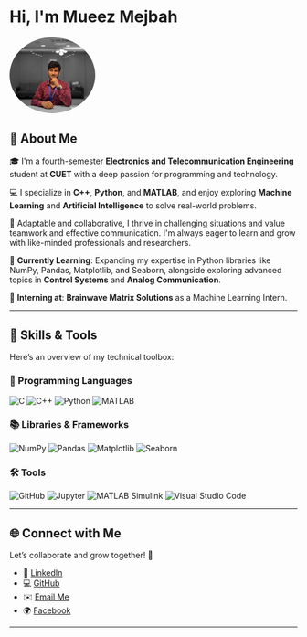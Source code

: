 # Hi, I'm Mueez Mejbah
<img src="PP.jpg" alt="Your Name" width="150" style="border-radius:50%">

## 🌟 About Me
🎓 I'm a fourth-semester **Electronics and Telecommunication Engineering** student at **CUET** with a deep passion for programming and technology.  

💻 I specialize in **C++**, **Python**, and **MATLAB**, and enjoy exploring **Machine Learning** and **Artificial Intelligence** to solve real-world problems.  

🤝 Adaptable and collaborative, I thrive in challenging situations and value teamwork and effective communication. I'm always eager to learn and grow with like-minded professionals and researchers.  

🌱 **Currently Learning**: Expanding my expertise in Python libraries like NumPy, Pandas, Matplotlib, and Seaborn, alongside exploring advanced topics in **Control Systems** and **Analog Communication**.  

💼 **Interning at**: **Brainwave Matrix Solutions** as a Machine Learning Intern.

---

## 🧰 Skills & Tools
Here’s an overview of my technical toolbox:

### 🚀 Programming Languages
![C](https://img.shields.io/badge/-C-blue?style=for-the-badge&logo=c&logoColor=white)
![C++](https://img.shields.io/badge/-C++-00599C?style=for-the-badge&logo=cplusplus&logoColor=white)
![Python](https://img.shields.io/badge/-Python-blue?style=for-the-badge&logo=python&logoColor=white)
![MATLAB](https://img.shields.io/badge/-MATLAB-orange?style=for-the-badge&logo=mathworks&logoColor=white)

### 📚 Libraries & Frameworks
![NumPy](https://img.shields.io/badge/-NumPy-013243?style=for-the-badge&logo=numpy&logoColor=white)
![Pandas](https://img.shields.io/badge/-Pandas-150458?style=for-the-badge&logo=pandas&logoColor=white)
![Matplotlib](https://img.shields.io/badge/-Matplotlib-blue?style=for-the-badge&logo=python&logoColor=white)
![Seaborn](https://img.shields.io/badge/-Seaborn-2E4053?style=for-the-badge&logo=python&logoColor=white)

### 🛠️ Tools
![GitHub](https://img.shields.io/badge/-GitHub-181717?style=for-the-badge&logo=github&logoColor=white)
![Jupyter](https://img.shields.io/badge/-Jupyter-F37626?style=for-the-badge&logo=jupyter&logoColor=white)
![MATLAB Simulink](https://img.shields.io/badge/-Simulink-orange?style=for-the-badge&logo=mathworks&logoColor=white)
![Visual Studio Code](https://img.shields.io/badge/-VS%20Code-0078D4?style=for-the-badge&logo=visualstudiocode&logoColor=white)

---

## 🌐 Connect with Me
Let’s collaborate and grow together! 🌟  

- 💼 [LinkedIn](https://www.linkedin.com/in/mueez-mejbah-214807306/)  
- 💻 [GitHub](https://github.com/Mueez21)  
- ✉️ [Email Me](mueezmejbah284@gmail.com)  
- 🌍 [Facebook](https://www.facebook.com/mueezmejbah.mmg.3) 
---
